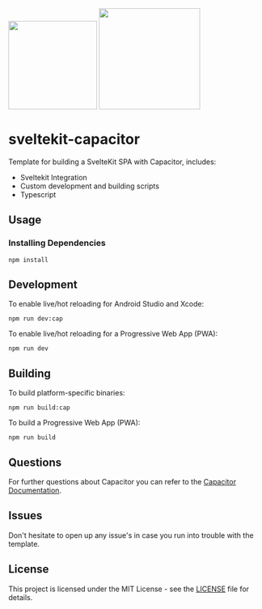 <img width="175px" src="https://github.com/Hugos68/sveltekit-capacitor/assets/63101006/3b8324ff-f27d-48a3-a74d-f7aabb2f530e" />
<img width="200px" src="https://github.com/Hugos68/sveltekit-capacitor/assets/63101006/e748ecc6-2a2d-4dd5-95c2-4ff4cf8a307b" />

# sveltekit-capacitor

Template for building a SvelteKit SPA with Capacitor, includes:

- Sveltekit Integration
- Custom development and building scripts
- Typescript

## Usage

### Installing Dependencies

```node
npm install
```

## Development

To enable live/hot reloading for Android Studio and Xcode:
```shell
npm run dev:cap
```

To enable live/hot reloading for a Progressive Web App (PWA):
```shell
npm run dev
```

## Building

To build platform-specific binaries:
```shell
npm run build:cap
```

To build a Progressive Web App (PWA):
```shell
npm run build
```

## Questions

For further questions about Capacitor you can refer to the [Capacitor Documentation](https://capacitorjs.com/docs).

## Issues

Don't hesitate to open up any issue's in case you run into trouble with the template.

## License

This project is licensed under the MIT License - see the [LICENSE](LICENSE) file for details.
